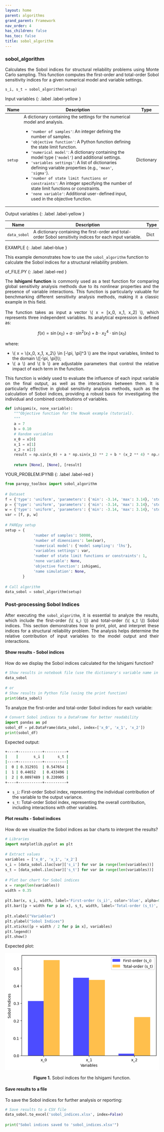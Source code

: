 ```yaml
---
layout: home
parent: algorithms
grand_parent: Framework
nav_order: 4
has_children: false
has_toc: false
title: sobol_algorithm
---
```


<!--Don't delete this script-->
<script src="https://polyfill.io/v3/polyfill.min.js?features=es6"></script>
<script id="MathJax-script" async src="https://cdn.jsdelivr.net/npm/mathjax@3/es5/tex-mml-chtml.js"></script>
<!--Don't delete this script-->

<h3>sobol_algorithm</h3>

<p align="justify">
    Calculates the Sobol indices for structural reliability problems using Monte Carlo sampling. This function computes the first-order and total-order Sobol sensitivity indices for a given numerical model and variable settings.
</p>

```python
s_i, s_t = sobol_algorithm(setup)
```

Input variables
{: .label .label-yellow }

<table style="width:100%">
    <thead>
      <tr>
        <th>Name</th>
        <th>Description</th>
        <th>Type</th>
      </tr>
    </thead>
    <tr>
        <td><code>setup</code></td>
        <td>
            A dictionary containing the settings for the numerical model and analysis.
            <ul>
                <li><code>'number of samples'</code>: An integer defining the number of samples.</li>
                <li><code>'objective function'</code>: A Python function defining the state limit function.</li>
                <li><code>'numerical model'</code>: A dictionary containing the model type (<code>'model'</code>) and additional settings.</li>
                <li><code>'variables settings'</code>: A list of dictionaries defining variable properties (e.g., <code>'mean'</code>, <code>'sigma'</code>).</li>
                <li><code>'number of state limit functions or constraints'</code>: An integer specifying the number of state limit functions or constraints.</li>
                <li><code>'none variable'</code>: Additional user-defined input, used in the objective function.</li>
            </ul>
        </td>
        <td>Dictionary</td>
    </tr>
</table>

Output variables
{: .label .label-yellow }

<table style="width:100%">
   <thead>
     <tr>
       <th>Name</th>
       <th>Description</th>
       <th>Type</th>
     </tr>
   </thead>
   <tr>
       <td><code>data_sobol</code></td>
       <td>
           A dictionary containing the first-order and total-order Sobol sensitivity indices for each input variable. 
       </td>
       <td>Dict</td>
   </tr>
   <tr>
   </tr>
</table>

EXAMPLE
{: .label .label-blue }

This example demonstrates how to use the `sobol_algorithm` function to calculate the Sobol indices for a structural reliability problem.

of_FILE.PY
{: .label .label-red }

<p align="justify">
The <strong>Ishigami function</strong> is commonly used as a test function for comparing global sensitivity analysis methods due to its nonlinear properties and the presence of variable interactions. This function is particularly valuable for benchmarking different sensitivity analysis methods, making it a classic example in this field. 
<br><br>
The function takes as input a vector \( x = [x_0, x_1, x_2] \), which represents three independent variables. Its analytical expression is defined as:
</p>

$$
f(x) = \sin(x_0) + a \cdot \sin^2(x_1) + b \cdot x_2^4 \cdot \sin(x_0)
$$

<div style="text-align: justify;">
<p>where:</p>
<ul>
    <li>\( x = \{x_0, x_1, x_2\} \in [-\pi, \pi]^3 \) are the input variables, limited to the domain \([-\pi, \pi]\);</li>
    <li>\( a \) and \( b \) are adjustable parameters that control the relative impact of each term in the function.</li>
</ul>
</div>


<p align="justify">
This function is widely used to evaluate the influence of each input variable on the final output, as well as the interactions between them. It is particularly effective in global sensitivity analysis methods, such as the calculation of Sobol indices, providing a robust basis for investigating the individual and combined contributions of variables.</p>

```python
def ishigami(x, none_variable):
    """Objective function for the Nowak example (tutorial).
    """
    a = 7
    b = 0.10
    # Random variables
    x_0 = x[0]
    x_1 = x[1]
    x_2 = x[2]
    result = np.sin(x_0) + a * np.sin(x_1) ** 2 + b * (x_2 ** 4) * np.sin(x_0)

    return [None], [None], [result]
```

YOUR_PROBLEM.IPYNB
{: .label .label-red }

```python
from parepy_toolbox import sobol_algorithm

# Dataset
f = {'type': 'uniform', 'parameters': {'min': -3.14, 'max': 3.14}, 'stochastic variable': False}
p = {'type': 'uniform', 'parameters': {'min': -3.14, 'max': 3.14}, 'stochastic variable': False}
w = {'type': 'uniform', 'parameters': {'min': -3.14, 'max': 3.14}, 'stochastic variable': False}
var = [f, p, w]

# PAREpy setup
setup = {
             'number of samples': 50000, 
             'number of dimensions': len(var), 
             'numerical model': {'model sampling': 'lhs'}, 
             'variables settings': var, 
             'number of state limit functions or constraints': 1, 
             'none variable': None,
             'objective function': ishigami,
             'name simulation': None,
        }

# Call algorithm
data_sobol = sobol_algorithm(setup)
```

<h3>Post-processing Sobol Indices</h3>

<p align="justify">
    After executing the <code>sobol_algorithm</code>, it is essential to analyze the results, which include the first-order (\( s_i \)) and total-order (\( s_t \)) Sobol indices. This section demonstrates how to print, plot, and interpret these indices for a structural reliability problem. The analysis helps determine the relative contribution of input variables to the model output and their interactions. 
</p>

<h4>Show results - Sobol indices</h4>

<p align="justify">
    How do we display the Sobol indices calculated for the Ishigami function?
</p>

```python
# Show results in notebook file (use the dictionary's variable name in the code cell)
data_sobol

# or 
# Show results in Python file (using the print function)
print(data_sobol)
```

<p align="justify">
    To analyze the first-order and total-order Sobol indices for each variable:
</p>

```python
# Convert Sobol indices to a DataFrame for better readability
import pandas as pd
sobol_df = pd.DataFrame(data_sobol, index=['x_0', 'x_1', 'x_2'])
print(sobol_df)
```

Expected output:

```bash
+----+-----------+----------+
|    |       s_i |      s_t |
|----+-----------+----------|
|  0 | 0.312931  | 0.547654 |
|  1 | 0.44652   | 0.433496 |
|  2 | 0.0097489 | 0.220905 |
+----+-----------+----------+
```

<ul>
    <li><code>s_i</code>: First-order Sobol index, representing the individual contribution of the variable to the output variance.</li>
    <li><code>s_t</code>: Total-order Sobol index, representing the overall contribution, including interactions with other variables.</li>
</ul>

<h4>Plot results - Sobol indices</h4>

<p align="justify">
    How do we visualize the Sobol indices as bar charts to interpret the results?
</p>

```python
# Libraries
import matplotlib.pyplot as plt

# Extract values
variables = ['x_0', 'x_1', 'x_2']
s_i = [data_sobol.iloc[var]['s_i'] for var in range(len(variables))]
s_t = [data_sobol.iloc[var]['s_t'] for var in range(len(variables))]

# Plot bar chart for Sobol indices
x = range(len(variables))
width = 0.35

plt.bar(x, s_i, width, label='First-order (s_i)', color='blue', alpha=0.7)
plt.bar([p + width for p in x], s_t, width, label='Total-order (s_t)', color='orange', alpha=0.7)

plt.xlabel("Variables")
plt.ylabel("Sobol Indices")
plt.xticks([p + width / 2 for p in x], variables)
plt.legend()
plt.show()
```

Expected plot:

<center>
    <img src="assets/images/sobol_output.png" height="auto">
    <p align="center"><b>Figure 1.</b> Sobol indices for the Ishigami function.</p>
</center>

<h4>Save results to a file</h4>

<p align="justify">
    To save the Sobol indices for further analysis or reporting:
</p>

```python
# Save results to a CSV file
data_sobol.to_excel('sobol_indices.xlsx', index=False)

print("Sobol indices saved to 'sobol_indices.xlsx'")
```


